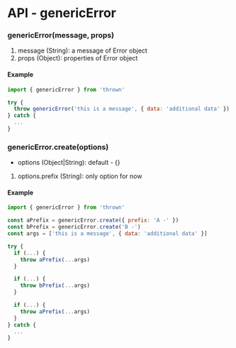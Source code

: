 # API - genericError

### genericError(message, props)

1. message (String): a message of Error object
1. props (Object): properties of Error object

#### Example

```js
import { genericError } from 'thrown'

try {
  throw genericError('this is a message', { data: 'additional data' })
} catch {
  ...
}
```

### genericError.create(options)

- options (Object|String): default - {}

1. options.prefix (String): only option for now

#### Example

```js
import { genericError } from 'thrown'

const aPrefix = genericError.create({ prefix: 'A -' })
const bPrefix = genericError.create('B -')
const args = ['this is a message', { data: 'additional data' }]

try {
  if (...) {
    throw aPrefix(...args)
  }

  if (...) {
    throw bPrefix(...args)
  }

  if (...) {
    throw aPrefix(...args)
  }
} catch {
  ...
}
```

